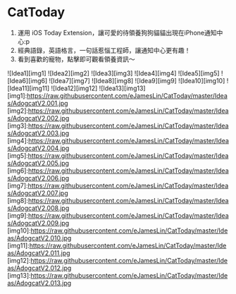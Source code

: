 # CatToday

1. 運用 iOS Today Extension，讓可愛的待領養狗狗貓貓出現在iPhone通知中心:p
2. 經典語錄，英語格言，一句話惹惱工程師，讓通知中心更有趣！
3. 看到喜歡的寵物，點擊即可觀看領養資訊～

![Idea1][img1]
![Idea2][img2] 
![Idea3][img3] 
![Idea4][img4] 
![Idea5][img5] 
![Idea6][img6] 
![Idea7][img7] 
![Idea8][img8] 
![Idea9][img9] 
![Idea10][img10] 
![Idea11][img11] 
![Idea12][img12] 
![Idea13][img13] 
[img1]:https://raw.githubusercontent.com/eJamesLin/CatToday/master/Ideas/AdogcatV2.001.jpg
[img2]:https://raw.githubusercontent.com/eJamesLin/CatToday/master/Ideas/AdogcatV2.002.jpg
[img3]:https://raw.githubusercontent.com/eJamesLin/CatToday/master/Ideas/AdogcatV2.003.jpg
[img4]:https://raw.githubusercontent.com/eJamesLin/CatToday/master/Ideas/AdogcatV2.004.jpg
[img5]:https://raw.githubusercontent.com/eJamesLin/CatToday/master/Ideas/AdogcatV2.005.jpg
[img6]:https://raw.githubusercontent.com/eJamesLin/CatToday/master/Ideas/AdogcatV2.006.jpg
[img7]:https://raw.githubusercontent.com/eJamesLin/CatToday/master/Ideas/AdogcatV2.007.jpg
[img8]:https://raw.githubusercontent.com/eJamesLin/CatToday/master/Ideas/AdogcatV2.008.jpg
[img9]:https://raw.githubusercontent.com/eJamesLin/CatToday/master/Ideas/AdogcatV2.009.jpg
[img10]:https://raw.githubusercontent.com/eJamesLin/CatToday/master/Ideas/AdogcatV2.010.jpg
[img11]:https://raw.githubusercontent.com/eJamesLin/CatToday/master/Ideas/AdogcatV2.011.jpg
[img12]:https://raw.githubusercontent.com/eJamesLin/CatToday/master/Ideas/AdogcatV2.012.jpg
[img13]:https://raw.githubusercontent.com/eJamesLin/CatToday/master/Ideas/AdogcatV2.013.jpg

